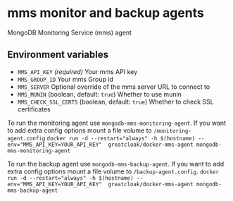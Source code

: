 mms monitor and backup agents
==========

MongoDB Monitoring Service (mms) agent

Environment variables
---------------------

*  `MMS_API_KEY`  _(required)_ Your mms API key
*  `MMS_GROUP_ID` Your mms Group id
*  `MMS_SERVER`  Optional override of the mms server URL to connect to
*  `MMS_MUNIN`   (boolean, default: `true`)  Whether to use munin
*  `MMS_CHECK_SSL_CERTS` (boolean, default: `true`) Whether to check SSL certificates

To run the monitoring agent use `mongodb-mms-monitoring-agent`. If you want to add extra config options mount a file volume to `/monitoring-agent.config`
`docker run -d --restart="always" -h $(hostname) --env="MMS_API_KEY=YOUR_API_KEY"  greatcloak/docker-mms-agent mongodb-mms-monitoring-agent`

To run the backup agent use `mongodb-mms-backup-agent`. If you want to add extra config options mount a file volume to `/backup-agent.config`.
`docker run -d --restart="always" -h $(hostname) --env="MMS_API_KEY=YOUR_API_KEY"  greatcloak/docker-mms-agent mongodb-mms-backup-agent`